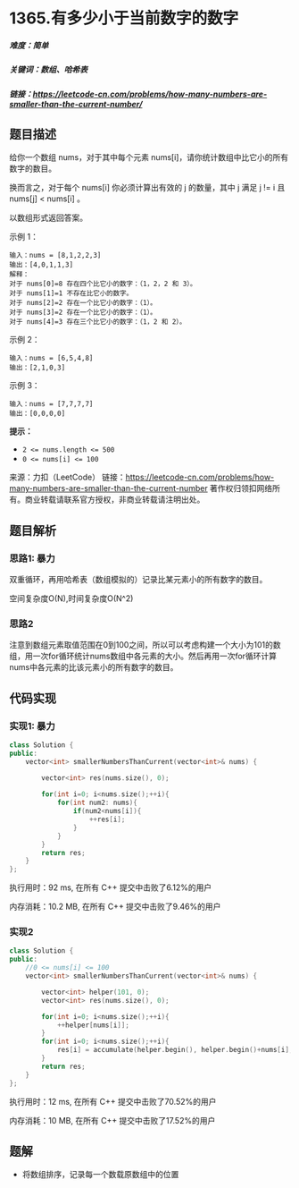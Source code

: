 # 1365.有多少小于当前数字的数字

##### 难度：简单

##### 关键词：数组、哈希表

##### 链接：https://leetcode-cn.com/problems/how-many-numbers-are-smaller-than-the-current-number/

## 题目描述

给你一个数组 nums，对于其中每个元素 nums[i]，请你统计数组中比它小的所有数字的数目。

换而言之，对于每个 nums[i] 你必须计算出有效的 j 的数量，其中 j 满足 j != i 且 nums[j] < nums[i] 。

以数组形式返回答案。 

示例 1：

```
输入：nums = [8,1,2,2,3]
输出：[4,0,1,1,3]
解释： 
对于 nums[0]=8 存在四个比它小的数字：（1，2，2 和 3）。 
对于 nums[1]=1 不存在比它小的数字。
对于 nums[2]=2 存在一个比它小的数字：（1）。 
对于 nums[3]=2 存在一个比它小的数字：（1）。 
对于 nums[4]=3 存在三个比它小的数字：（1，2 和 2）。
```

示例 2：

```
输入：nums = [6,5,4,8]
输出：[2,1,0,3]
```

示例 3：

```
输入：nums = [7,7,7,7]
输出：[0,0,0,0]
```

**提示：**

- `2 <= nums.length <= 500`
- `0 <= nums[i] <= 100`

来源：力扣（LeetCode）
链接：https://leetcode-cn.com/problems/how-many-numbers-are-smaller-than-the-current-number
著作权归领扣网络所有。商业转载请联系官方授权，非商业转载请注明出处。

## 题目解析

### 思路1: 暴力

双重循环，再用哈希表（数组模拟的）记录比某元素小的所有数字的数目。

空间复杂度O(N),时间复杂度O(N^2)

### 思路2

注意到数组元素取值范围在0到100之间，所以可以考虑构建一个大小为101的数组，用一次for循环统计nums数组中各元素的大小。然后再用一次for循环计算nums中各元素的比该元素小的所有数字的数目。



## 代码实现

### 实现1: 暴力

```c++
class Solution {
public:
    vector<int> smallerNumbersThanCurrent(vector<int>& nums) {

        vector<int> res(nums.size(), 0);
       
        for(int i=0; i<nums.size();++i){
            for(int num2: nums){
                if(num2<nums[i]){
                    ++res[i];
                }
            }
        }
        return res;
    }
};
```

执行用时：92 ms, 在所有 C++ 提交中击败了6.12%的用户

内存消耗：10.2 MB, 在所有 C++ 提交中击败了9.46%的用户

### 实现2

```c++
class Solution {
public:
    //0 <= nums[i] <= 100
    vector<int> smallerNumbersThanCurrent(vector<int>& nums) {

        vector<int> helper(101, 0);
        vector<int> res(nums.size(), 0);

        for(int i=0; i<nums.size();++i){
            ++helper[nums[i]];
        }
        for(int i=0; i<nums.size();++i){
            res[i] = accumulate(helper.begin(), helper.begin()+nums[i], 0);
        }
        return res;
    }
};
```

执行用时：12 ms, 在所有 C++ 提交中击败了70.52%的用户

内存消耗：10 MB, 在所有 C++ 提交中击败了17.52%的用户

## 题解

- 将数组排序，记录每一个数载原数组中的位置